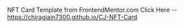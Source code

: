 NFT Card Template from FrontendMentor.com 
Click Here -- https://chiragjain7300.github.io/CJ-NFT-Card

